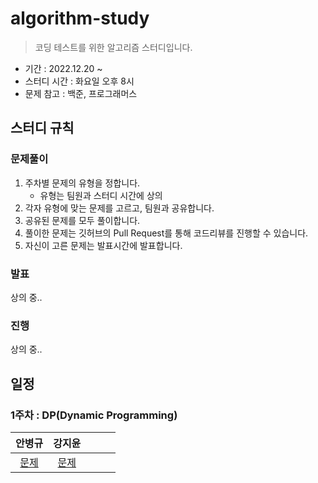 # algorithm-study

> 코딩 테스트를 위한 알고리즘 스터디입니다.

- 기간 : 2022.12.20 ~
- 스터디 시간 : 화요일 오후 8시
- 문제 참고 : 백준, 프로그래머스

## 스터디 규칙

### 문제풀이

1. 주차별 문제의 유형을 정합니다.
    - 유형는 팀원과 스터디 시간에 상의
2. 각자 유형에 맞는 문제를 고르고, 팀원과 공유합니다.
3. 공유된 문제를 모두 풀이합니다.
4. 풀이한 문제는 깃허브의 Pull Request를 통해 코드리뷰를 진행할 수 있습니다.
5. 자신이 고른 문제는 발표시간에 발표합니다.

### 발표

상의 중..

### 진행

상의 중..

## 일정

### 1주차 : DP(Dynamic Programming)

| 안병규 | 강지윤 | | | |
|:-:|:-:|:-:|:-:|:-:|
| [문제](https://www.acmicpc.net/problem/14002) | [문제](https://www.acmicpc.net/problem/2616) | | | |
